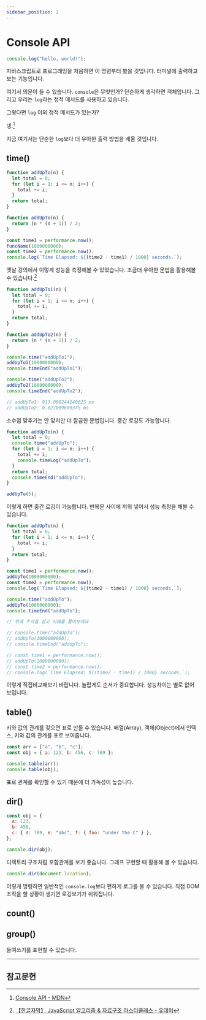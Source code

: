 ```yaml
---
sidebar_position: 2
---
```


# Console API

```js
console.log("hello, world!");
```

자바스크립트로 프로그래밍을 처음하면 이 명령부터 봤을 것입니다. 터미널에 출력하고 보는 기능입니다.

여기서 의문이 들 수 있습니다. `console`은 무엇인가? 단순하게 생각하면 객체입니다. 그리고 우리는 `log`라는 정적 메서드를 사용하고 있습니다.

그렇다면 `log` 이외 정적 메서드가 있는가?

넹.[^1]

지금 여기서는 단순한 `log`보다 더 우아한 출력 방법을 배울 것입니다.

## time()

```js
function addUpTo(n) {
  let total = 0;
  for (let i = 1; i <= n; i++) {
    total += i;
  }
  return total;
}
```

```js
function addUpTo(n) {
  return (n * (n + 1)) / 2;
}
```

```js
const time1 = performance.now();
funcName(1000000000);
const time2 = performance.now();
console.log(`Time Elapsed: ${(time2 - time1) / 1000} seconds.`);
```

옛날 강의에서 이렇게 성능을 측정해볼 수 있었습니다. 조금더 우아한 문법을 활용해볼 수 있습니다.[^2]

```js
function addUpTo1(n) {
  let total = 0;
  for (let i = 1; i <= n; i++) {
    total += i;
  }
  return total;
}

function addUpTo2(n) {
  return (n * (n + 1)) / 2;
}

console.time("addUpTo1");
addUpTo1(1000000000);
console.timeEnd("addUpTo1");

console.time("addUpTo2");
addUpTo2(1000000000);
console.timeEnd("addUpTo2");

// addUpTo1: 913.000244140625 ms
// addUpTo2: 0.027099609375 ms
```

소수점 맞추기는 안 맞지만 더 깔끔한 문법입니다. 중간 로깅도 가능합니다.

```js
function addUpTo(n) {
  let total = 0;
  console.time("addUpTo");
  for (let i = 1; i <= n; i++) {
    total += i;
    console.timeLog("addUpTo");
  }
  return total;
  console.timeEnd("addUpTo");
}

addUpTo(5);
```

이렇게 하면 중간 로깅이 가능합니다. 반복문 사이에 끼워 넣어서 성능 측정을 해볼 수 있습니다.

```js
function addUpTo(n) {
  let total = 0;
  for (let i = 1; i <= n; i++) {
    total += i;
  }
  return total;
}

const time1 = performance.now();
addUpTo(1000000000);
const time2 = performance.now();
console.log(`Time Elapsed: ${(time2 - time1) / 1000} seconds.`);

console.time("addUpTo");
addUpTo(1000000000);
console.timeEnd("addUpTo");

// 위에 주석을 걸고 아래를 풀어보세요

// console.time("addUpTo");
// addUpTo(1000000000);
// console.timeEnd("addUpTo");

// const time1 = performance.now();
// addUpTo(1000000000);
// const time2 = performance.now();
// console.log(`Time Elapsed: ${(time2 - time1) / 1000} seconds.`);
```

이렇게 직접비교해보기 바랍니다. 놀랍게도 순서가 중요합니다. 성능차이는 별로 없어 보입니다.

## table()

키와 값의 관계를 갖으면 표로 만들 수 있습니다. 배열(Array), 객체(Object)에서 인덱스, 키와 값의 관계를 표로 보여줍니다.

```js
const arr = ["a", "b", "c"];
const obj = { a: 123, b: 456, c: 789 };

console.table(arr);
console.table(obj);
```

표로 관계를 확인할 수 있기 때문에 더 가독성이 높습니다.

## dir()

```js
const obj = {
  a: 123,
  b: 456,
  c: { d: 789, e: "abc", f: { foo: "under the C" } },
};

console.dir(obj);
```

디렉토리 구조처럼 포함관계를 보기 좋습니다. 그래프 구현할 때 활용해 볼 수 있습니다.

```js
console.dir(document.location);
```

이렇게 명령하면 일반적인 `console.log`보다 편하게 로그를 볼 수 있습니다. 직접 DOM 조작을 할 상황이 생기면 로깅보기가 쉬워집니다.

## count()

## group()

들여쓰기를 표현할 수 있습니다.

---

## 참고문헌

[^1]: [Console API - MDN](https://developer.mozilla.org/en-US/docs/Web/API/Console_API)

<!--  -->

[^2]: [【한글자막】 JavaScript 알고리즘 & 자료구조 마스터클래스 - 유데미](https://www.udemy.com/course/best-javascript-data-structures/)
